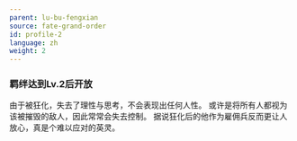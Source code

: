 ```yaml
---
parent: lu-bu-fengxian
source: fate-grand-order
id: profile-2
language: zh
weight: 2
---
```


### 羁绊达到Lv.2后开放

由于被狂化，失去了理性与思考，不会表现出任何人性。
或许是将所有人都视为该被摧毁的敌人，因此常常会失去控制。
据说狂化后的他作为雇佣兵反而更让人放心，真是个难以应对的英灵。
